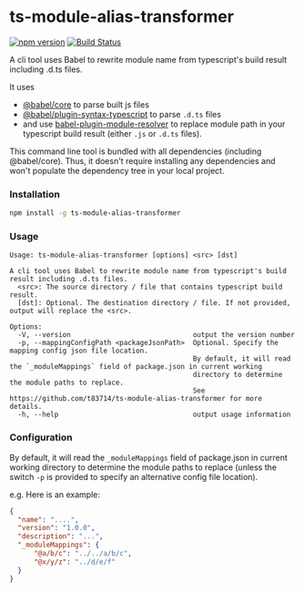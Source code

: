 # ts-module-alias-transformer

[![npm version](https://img.shields.io/npm/v/ts-module-alias-transformer.svg)](https://www.npmjs.com/package/ts-module-alias-transformer)
[![Build Status](https://travis-ci.org/t83714/ts-module-alias-transformer.svg?branch=master)](https://travis-ci.org/t83714/ts-module-alias-transformer)

A cli tool uses Babel to rewrite module name from typescript's build result including .d.ts files.

It uses 
- [@babel/core](https://www.npmjs.com/package/@babel/core) to parse built js files
- [@babel/plugin-syntax-typescript](https://www.npmjs.com/package/@babel/plugin-syntax-typescript) to parse `.d.ts` files
- and use [babel-plugin-module-resolver](https://github.com/tleunen/babel-plugin-module-resolver) to replace module path in your typescript build result (either `.js` or `.d.ts` files).

This command line tool is bundled with all dependencies (including @babel/core). Thus, it doesn't require installing any dependencies and won't populate the dependency tree in your local project.

### Installation

```bash
npm install -g ts-module-alias-transformer
```

### Usage

```
Usage: ts-module-alias-transformer [options] <src> [dst]

A cli tool uses Babel to rewrite module name from typescript's build result including .d.ts files.
  <src>: The source directory / file that contains typescript build result.
  [dst]: Optional. The destination directory / file. If not provided, output will replace the <src>.

Options:
  -V, --version                              output the version number
  -p, --mappingConfigPath <packageJsonPath>  Optional. Specify the mapping config json file location. 
                                             By default, it will read the `_moduleMappings` field of package.json in current working 
                                             directory to determine the module paths to replace. 
                                             See https://github.com/t83714/ts-module-alias-transformer for more details.
  -h, --help                                 output usage information
```

### Configuration
 
 By default, it will read the `_moduleMappings` field of package.json in current working directory to determine the module paths to replace (unless the switch `-p` is provided to specify an alternative config file location). 
 
 e.g. Here is an example:

```json
{
  "name": "....",
  "version": "1.0.0",
  "description": "...",
  "_moduleMappings": {
      "@a/b/c": "../../a/b/c",
      "@x/y/z": "../d/e/f"
  }
}
```

